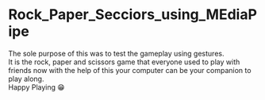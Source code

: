 # Rock_Paper_Secciors_using_MEdiaPipe

The sole purpose of this was to test the gameplay using gestures.<br>
It is the rock, paper and scissors game that everyone used to play with friends now with the help of this your computer can be your companion to play along.<br>
Happy Playing 😁
